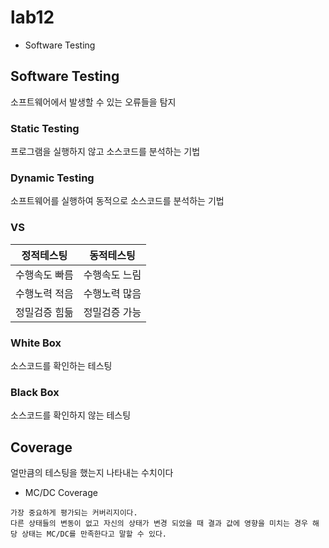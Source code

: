 # lab12
* Software Testing

## Software Testing
소프트웨어에서 발생할 수 있는 오류들을 탐지

### Static Testing
프로그램을 실행하지 않고 소스코드를 분석하는 기법

### Dynamic Testing
소프트웨어를 실행하여 동적으로 소스코드를 분석하는 기법

### VS
|정적테스팅|동적테스팅|
| -------- | -------- |
| 수행속도 빠름|수행속도 느림|
|수행노력 적음|수행노력 많음|
|정밀검증 힘듦|정밀검증 가능|


### White Box
소스코드를 확인하는 테스팅

### Black Box
소스코드를 확인하지 않는 테스팅

## Coverage
얼만큼의 테스팅을 했는지 나타내는 수치이다
* MC/DC Coverage
```
가장 중요하게 평가되는 커버리지이다.
다른 상태들의 변동이 없고 자신의 상태가 변경 되었을 때 결과 값에 영향을 미치는 경우 해당 상태는 MC/DC를 만족한다고 말할 수 있다.
```

